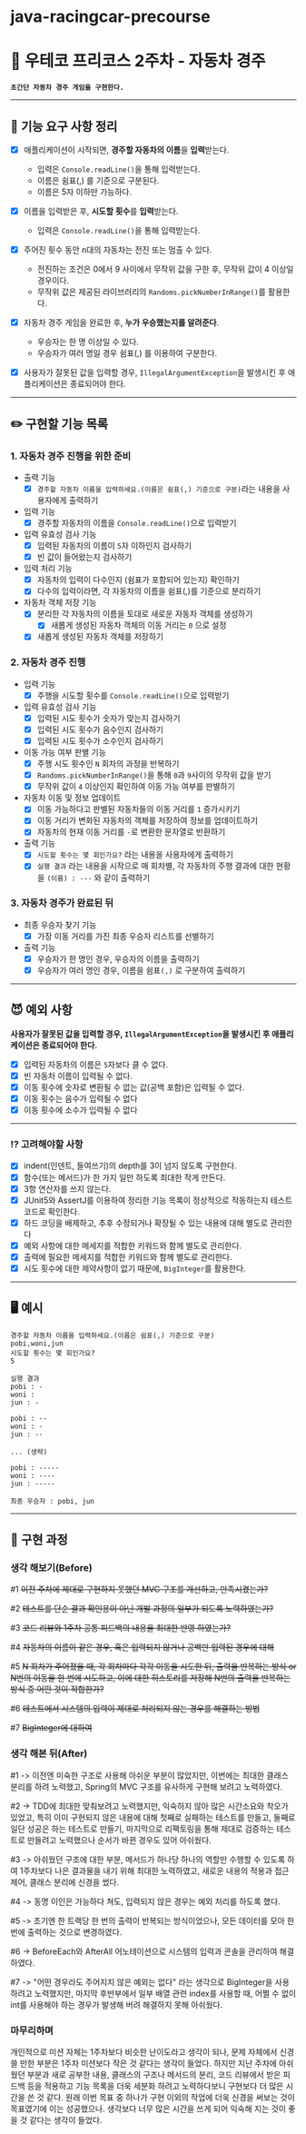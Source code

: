 # java-racingcar-precourse

# 💬 우테코 프리코스 2주차 - 자동차 경주

**`초간단 자동차 경주 게임을 구현한다.`**

---

## 📝 기능 요구 사항 정리

- [x] 애플리케이션이 시작되면, **경주할 자동차의 이름**을 **입력**받는다.
    - 입력은 `Console.readLine()`을 통해 입력받는다.
    - 이름은 쉼표(,) 를 기준으로 구분된다.
    - 이름은 5자 이하만 가능하다.

- [x] 이름을 입력받은 후, **시도할 횟수**를 **입력**받는다.
    - 입력은 `Console.readLine()`을 통해 입력받는다.

- [x] 주어진 횟수 동안 n대의 자동차는 전진 또는 멈출 수 있다.
    - 전진하는 조건은 0에서 9 사이에서 무작위 값을 구한 후, 무작위 값이 4 이상일 경우이다.
    - 무작위 값은 제공된 라이브러리의  `Randoms.pickNumberInRange()`를 활용한다.

- [x] 자동차 경주 게임을 완료한 후, **누가 우승했는지를 알려준다**.
    - 우승자는 한 명 이상일 수 있다.
    - 우승자가 여러 명일 경우 쉼표(,) 를 이용하여 구분한다.

- [x] 사용자가 잘못된 값을 입력할 경우, `IllegalArgumentException`을 발생시킨 후 애플리케이션은 종료되어야 한다.

---

## ✏️ 구현할 기능 목록

### 1. 자동차 경주 진행을 위한 준비
- 출력 기능
    - [x] `경주할 자동차 이름을 입력하세요.(이름은 쉼표(,) 기준으로 구분)`라는 내용을 사용자에게 출력하기
- 입력 기능
    - [x] 경주할 자동차의 이름을 `Console.readLine()`으로 입력받기
- 입력 유효성 검사 기능
    - [x] 입력된 자동차의 이름이 `5`자 이하인지 검사하기
    - [x] 빈 값이 들어왔는지 검사하기
- 입력 처리 기능
    - [x] 자동차의 입력이 다수인지 (쉼표가 포함되어 있는지) 확인하기
    - [x] 다수의 입력이라면, 각 자동차의 이름을 쉼표(,)를 기준으로 분리하기
- 자동차 객체 저장 기능
    - [x] 분리한 각 자동차의 이름을 토대로 새로운 자동차 객체를 생성하기
      - [x] 새롭게 생성된 자동차 객체의 이동 거리는 `0` 으로 설정
    - [x] 새롭게 생성된 자동차 객체를 저장하기

### 2. 자동차 경주 진행
- 입력 기능
    - [x] 주행을 시도할 횟수를 `Console.readLine()`으로 입력받기
- 입력 유효성 검사 기능
    - [x] 입력된 시도 횟수가 숫자가 맞는지 검사하기
    - [x] 입력된 시도 횟수가 음수인지 검사하기
    - [x] 입력된 시도 횟수가 소수인지 검사하기
- 이동 가능 여부 판별 기능
    - [x] 주행 시도 횟수인 `N` 회차의 과정을 반복하기
    - [x] `Randoms.pickNumberInRange()`을 통해 `0`과 `9`사이의 무작위 값을 받기
    - [x] 무작위 값이 `4` 이상인지 확인하여 이동 가능 여부를 판별하기
- 자동차 이동 및 정보 업데이트
    - [x] 이동 가능하다고 판별된 자동차들의 이동 거리를 `1` 증가시키기
    - [x] 이동 거리가 변화된 자동차의 객체를 저장하여 정보를 업데이트하기
    - [x] 자동차의 현재 이동 거리를 `-`로 변환한 문자열로 반환하기
- 출력 기능
    - [x] `시도할 횟수는 몇 회인가요?` 라는 내용을 사용자에게 출력하기
    - [x] `실행 결과` 라는 내용을 시작으로 매 회차별, 각 자동차의 주행 결과에 대한 현황을 `(이름) : ---` 와 같이 출력하기

### 3. 자동차 경주가 완료된 뒤
- 최종 우승자 찾기 기능
    - [x] 가장 이동 거리를 가진 최종 우승자 리스트를 선별하기
- 출력 기능
    - [x] 우승자가 한 명인 경우, 우승자의 이름을 출력하기
    - [x] 우승자가 여러 명인 경우, 이름을 쉼표`(,)` 로 구분하여 출력하기

---

## 😈 예외 사항
**사용자가 잘못된 값을 입력할 경우, `IllegalArgumentException`을 발생시킨 후 애플리케이션은 종료되어야 한다.**
- [x] 입력된 자동차의 이름은 `5`자보다 클 수 없다.
- [x] 빈 자동차 이름이 입력될 수 없다.
- [x] 이동 횟수에 숫자로 변환될 수 없는 값(공백 포함)은 입력될 수 없다.
- [x] 이동 횟수는 음수가 입력될 수 없다
- [x] 이동 횟수에 소수가 입력될 수 없다

---

### ⁉️ 고려해야할 사항
- [x] indent(인덴트, 들여쓰기)의 depth를 3이 넘지 않도록 구현한다.
- [x] 함수(또는 메서드)가 한 가지 일만 하도록 최대한 작게 만든다.
- [x] 3항 연산자를 쓰지 않는다.
- [x] JUnit5와 AssertJ를 이용하여 정리한 기능 목록이 정상적으로 작동하는지 테스트 코드로 확인한다.
- [x] 하드 코딩을 배제하고, 추후 수정되거나 확장될 수 있는 내용에 대해 별도로 관리한다
- [x] 예외 사항에 대한 메세지를 적합한 키워드와 함께 별도로 관리한다.
- [x] 출력에 필요한 메세지를 적합한 키워드와 함께 별도로 관리한다.
- [x] 시도 횟수에 대한 제약사항이 없기 때문에, `BigInteger`를 활용한다.

---

## 🖥️ 예시

```console
경주할 자동차 이름을 입력하세요.(이름은 쉼표(,) 기준으로 구분)
pobi,woni,jun
시도할 횟수는 몇 회인가요?
5

실행 결과
pobi : -
woni :
jun : -

pobi : --
woni : -
jun : --

... (생략)

pobi : -----
woni : ----
jun : -----

최종 우승자 : pobi, jun
```

---

## 🤔 구현 과정

### 생각 해보기(Before)

#1 ~~이전 주차에 제대로 구현하지 못했던 MVC 구조를 개선하고, 만족시켰는가?~~

#2 ~~테스트를 단순 결과 확인용이 아닌 개발 과정의 일부가 되도록 노력하였는가?~~

#3 ~~코드 리뷰와 1주차 공통 피드백의 내용을 최대한 반영 하였는가?~~

#4 ~~자동차의 이름이 같은 경우, 혹은 입력되지 않거나 공백만 입력된 경우에 대해~~

#5 ~~N 회차가 주어졌을 때, 각 회차마다 각각 이동을 시도한 뒤, 출력을 반복하는 방식 or
N번의 이동을 한 번에 시도하고, 이에 대한 히스토리를 저장해 N번의 출력을 반복하는 방식 중 어떤 것이 적합한가?~~

#6 ~~테스트에서 시스템의 입력이 제대로 처리되지 않는 경우를 해결하는 방법~~

#7 ~~BigInteger에 대하여~~

### 생각 해본 뒤(After)

#1 -> 이전엔 미숙한 구조로 사용해 아쉬운 부분이 많았지만, 이번에는 최대한 클래스 분리를 하려 노력했고, Spring의 MVC 구조를 유사하게
구현해 보려고 노력하였다.

#2 -> TDD에 최대한 맞춰보려고 노력했지만, 익숙하지 않아 많은 시간소요와 착오가 있었고, 특히 이미 구현되지 않은 내용에 대해 
첫째로 실패하는 테스트를 만들고, 둘째로 일단 성공은 하는 테스트로 만들기, 마지막으로 리팩토링을 통해 제대로 검증하는 
테스트로 만들려고 노력했으나 순서가 바뀐 경우도 있어 아쉬웠다.

#3 -> 아쉬웠던 구조에 대한 부분, 메서드가 하나당 하나의 역할만 수행할 수 있도록 하여 1주차보다 나은 결과물을 내기 위해 최대한 노력하였고,
새로운 내용의 적용과 접근 제어, 클래스 분리에 신경을 썼다.

#4 -> 동명 이인은 가능하다 쳐도, 입력되지 않은 경우는 예외 처리를 하도록 했다.

#5 -> 초기엔 한 트랙당 한 번의 출력이 반복되는 방식이었으나, 모든 데이터를 모아 한 번에 출력하는 것으로 변경하였다.

#6 -> BeforeEach와 AfterAll 어노테이션으로 시스템의 입력과 콘솔을 관리하여 해결하였다.

#7 -> "어떤 경우라도 주어지지 않은 예외는 없다" 라는 생각으로 BigInteger을 사용하려고 노력했지만, 마지막 후반부에서 일부 
배열 관련 index를 사용할 때, 어쩔 수 없이 int를 사용해야 하는 경우가 발생해 버려 해결하지 못해 아쉬웠다.

### 마무리하며
개인적으로 미션 자체는 1주차보다 비슷한 난이도라고 생각이 되나, 문제 자체에서 신경쓸 만한 부분은 1주차 미션보다 작은 것 같다는 생각이 들었다.
하지만 지난 주차에 아쉬웠던 부분과 새로 공부한 내용, 클래스의 구조나 메서드의 분리, 코드 리뷰에서 받은 피드백 등을 적용하고
기능 목록을 더욱 세분화 하려고 노력하다보니 구현보다 더 많은 시간을 쓴 것 같다. 원래 이번 목표 중 하나가 구현 이외의 작업에
더욱 신경을 써보는 것이 목표였기에 이는 성공했으나. 생각보다 너무 많은 시간을 쓰게 되어 익숙해 지는 것이 좋을 것 같다는 생각이 들었다.